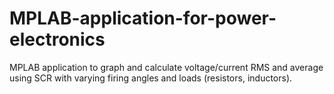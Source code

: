 # MPLAB-application-for-power-electronics
MPLAB application to graph and calculate voltage/current RMS and average using SCR with varying firing angles and loads (resistors, inductors).
